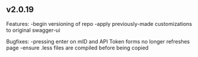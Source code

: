 ## v2.0.19

Features:
-begin versioning of repo
-apply previously-made customizations to original swagger-ui

Bugfixes:
-pressing enter on mID and API Token forms no longer refreshes page
-ensure .less files are compiled before being copied
